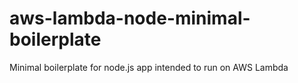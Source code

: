 # aws-lambda-node-minimal-boilerplate
Minimal boilerplate for node.js app intended to run on AWS Lambda 

